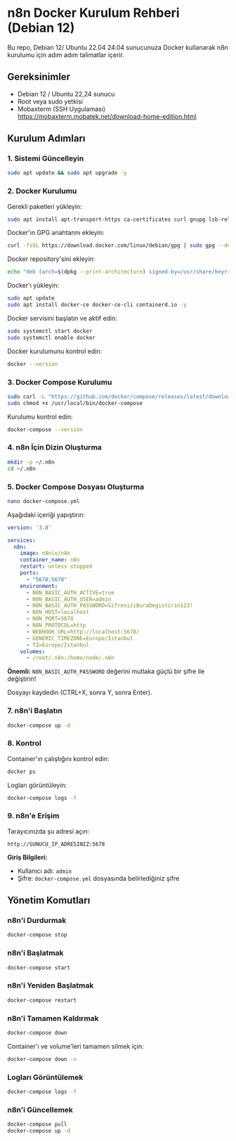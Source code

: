 
# n8n Docker Kurulum Rehberi (Debian 12)

Bu repo, Debian 12/ Ubuntu 22.04 24.04 sunucunuza Docker kullanarak n8n kurulumu için adım adım talimatlar içerir.

## Gereksinimler

- Debian 12 / Ubuntu 22,24 sunucu
- Root veya sudo yetkisi
- Mobaxterm (SSH Uygulaması)
https://mobaxterm.mobatek.net/download-home-edition.html

## Kurulum Adımları

### 1. Sistemi Güncelleyin

```bash
sudo apt update && sudo apt upgrade -y
```

### 2. Docker Kurulumu

Gerekli paketleri yükleyin:

```bash
sudo apt install apt-transport-https ca-certificates curl gnupg lsb-release -y
```

Docker'ın GPG anahtarını ekleyin:

```bash
curl -fsSL https://download.docker.com/linux/debian/gpg | sudo gpg --dearmor -o /usr/share/keyrings/docker-archive-keyring.gpg
```

Docker repository'sini ekleyin:

```bash
echo "deb [arch=$(dpkg --print-architecture) signed-by=/usr/share/keyrings/docker-archive-keyring.gpg] https://download.docker.com/linux/debian $(lsb_release -cs) stable" | sudo tee /etc/apt/sources.list.d/docker.list > /dev/null
```

Docker'ı yükleyin:

```bash
sudo apt update
sudo apt install docker-ce docker-ce-cli containerd.io -y
```

Docker servisini başlatın ve aktif edin:

```bash
sudo systemctl start docker
sudo systemctl enable docker
```

Docker kurulumunu kontrol edin:

```bash
docker --version
```

### 3. Docker Compose Kurulumu

```bash
sudo curl -L "https://github.com/docker/compose/releases/latest/download/docker-compose-$(uname -s)-$(uname -m)" -o /usr/local/bin/docker-compose
sudo chmod +x /usr/local/bin/docker-compose
```

Kurulumu kontrol edin:

```bash
docker-compose --version
```

### 4. n8n İçin Dizin Oluşturma

```bash
mkdir -p ~/.n8n
cd ~/.n8n
```

### 5. Docker Compose Dosyası Oluşturma

```bash
nano docker-compose.yml
```

Aşağıdaki içeriği yapıştırın:

```yaml
version: '3.8'

services:
  n8n:
    image: n8nio/n8n
    container_name: n8n
    restart: unless-stopped
    ports:
      - "5678:5678"
    environment:
      - N8N_BASIC_AUTH_ACTIVE=true
      - N8N_BASIC_AUTH_USER=admin
      - N8N_BASIC_AUTH_PASSWORD=SifreniziBuraDegistirin123!
      - N8N_HOST=localhost
      - N8N_PORT=5678
      - N8N_PROTOCOL=http
      - WEBHOOK_URL=http://localhost:5678/
      - GENERIC_TIMEZONE=Europe/Istanbul
      - TZ=Europe/Istanbul
    volumes:
      - /root/.n8n:/home/node/.n8n
```

**Önemli:** `N8N_BASIC_AUTH_PASSWORD` değerini mutlaka güçlü bir şifre ile değiştirin!

Dosyayı kaydedin (CTRL+X, sonra Y, sonra Enter).

### 7. n8n'i Başlatın

```bash
docker-compose up -d
```

### 8. Kontrol

Container'ın çalıştığını kontrol edin:

```bash
docker ps
```

Logları görüntüleyin:

```bash
docker-compose logs -f
```

### 9. n8n'e Erişim

Tarayıcınızda şu adresi açın:

```
http://SUNUCU_IP_ADRESINIZ:5678
```

**Giriş Bilgileri:**
- Kullanıcı adı: `admin`
- Şifre: `docker-compose.yml` dosyasında belirlediğiniz şifre

## Yönetim Komutları

### n8n'i Durdurmak

```bash
docker-compose stop
```

### n8n'i Başlatmak

```bash
docker-compose start
```

### n8n'i Yeniden Başlatmak

```bash
docker-compose restart
```

### n8n'i Tamamen Kaldırmak

```bash
docker-compose down
```

Container'ı ve volume'leri tamamen silmek için:

```bash
docker-compose down -v
```

### Logları Görüntülemek

```bash
docker-compose logs -f
```

### n8n'i Güncellemek

```bash
docker-compose pull
docker-compose up -d
```
